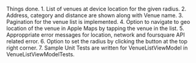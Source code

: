 Things done.
	1.	List of venues at device location for the given radius.	
	2.	Address, category and distance are shown along with Venue name.
	3.	Pagination for the venue list is implemented.
	4.	Option to navigate to geo location of the venue in Apple Maps by tapping the venue in the list.
	5.	Approppriate error messages for location, network and foursquare API related error.
	6.	Option to set the radius by clicking the button at the top right corner. 
	7.	Sample Unit Tests are written for VenueListViewModel in VenueListViewModelTests. 
